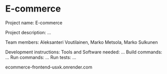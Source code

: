 # E-commerce

  Project name: E-commerce
    
  Project description: ...
    
  Team members: Aleksanteri Voutilainen, Marko Metsola, Marko Sulkunen
    
  Development instructions:
      Tools and Software needed: ...
      Build commands: ...
      Run commands: ...
      Run tests: ...
        
   ecommerce-frontend-usxk.onrender.com
